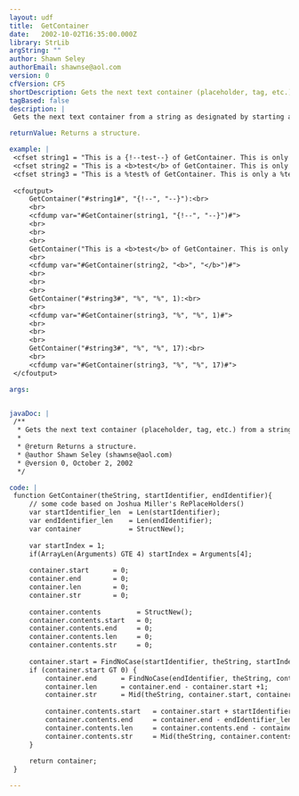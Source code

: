 ```yaml
---
layout: udf
title:  GetContainer
date:   2002-10-02T16:35:00.000Z
library: StrLib
argString: ""
author: Shawn Seley
authorEmail: shawnse@aol.com
version: 0
cfVersion: CF5
shortDescription: Gets the next text container (placeholder, tag, etc.) from a string as designated by starting and ending identifiers.
tagBased: false
description: |
 Gets the next text container from a string as designated by starting and ending identifiers. Optionally can search from a specified startIndex. Returns a structure with start, end, len, and str values for both the whole container and for the container's contents (see the cfdumps below for examples). Containers can be HTML tags, tag pairs, placeholders, etc. Useful for any process involving parsing text documents one &quot;container&quot; at a time. Container identifiers are case-insensitive. (Note: the UDFs GetContainer and ReplaceAtNoCase make a very useful pair when parsing templates.)

returnValue: Returns a structure.

example: |
 <cfset string1 = "This is a {!--test--} of GetContainer. This is only a {!--test--}.">
 <cfset string2 = "This is a <b>test</b> of GetContainer. This is only a <b>test</b>.">
 <cfset string3 = "This is a %test% of GetContainer. This is only a %test%.">
 
 <cfoutput>
     GetContainer("#string1#", "{!--", "--}"):<br>
     <br>
     <cfdump var="#GetContainer(string1, "{!--", "--}")#">
     <br>
     <br>
     <br>
     GetContainer("This is a <b>test</b> of GetContainer. This is only a <b>test</b>.", "<b>", "</b>"):<br>
     <br>
     <cfdump var="#GetContainer(string2, "<b>", "</b>")#">
     <br>
     <br>
     <br>
     GetContainer("#string3#", "%", "%", 1):<br>
     <br>
     <cfdump var="#GetContainer(string3, "%", "%", 1)#">
     <br>
     <br>
     <br>
     GetContainer("#string3#", "%", "%", 17):<br>
     <br>
     <cfdump var="#GetContainer(string3, "%", "%", 17)#">
 </cfoutput>

args:


javaDoc: |
 /**
  * Gets the next text container (placeholder, tag, etc.) from a string as designated by starting and ending identifiers.
  * 
  * @return Returns a structure. 
  * @author Shawn Seley (shawnse@aol.com) 
  * @version 0, October 2, 2002 
  */

code: |
 function GetContainer(theString, startIdentifier, endIdentifier){
     // some code based on Joshua Miller's RePlaceHolders()
     var startIdentifier_len  = Len(startIdentifier);
     var endIdentifier_len    = Len(endIdentifier);
     var container            = StructNew();
 
     var startIndex = 1;
     if(ArrayLen(Arguments) GTE 4) startIndex = Arguments[4];
 
     container.start      = 0;
     container.end        = 0;
     container.len        = 0;
     container.str        = 0;
 
     container.contents         = StructNew();
     container.contents.start   = 0;
     container.contents.end     = 0;
     container.contents.len     = 0;
     container.contents.str     = 0;
 
     container.start = FindNoCase(startIdentifier, theString, startIndex);
     if (container.start GT 0) {
         container.end      = FindNoCase(endIdentifier, theString, container.start+startIdentifier_len) + endIdentifier_len -1;
         container.len      = container.end - container.start +1;
         container.str      = Mid(theString, container.start, container.len);
 
         container.contents.start   = container.start + startIdentifier_len;
         container.contents.end     = container.end - endIdentifier_len;
         container.contents.len     = container.contents.end - container.contents.start +1;
         container.contents.str     = Mid(theString, container.contents.start, container.contents.len);
     }
 
     return container;
 }

---
```


